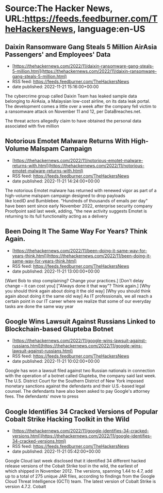 # Source:The Hacker News, URL:https://feeds.feedburner.com/TheHackersNews, language:en-US

## Daixin Ransomware Gang Steals 5 Million AirAsia Passengers' and Employees' Data
 - [https://thehackernews.com/2022/11/daixin-ransomware-gang-steals-5-million.html](https://thehackernews.com/2022/11/daixin-ransomware-gang-steals-5-million.html)
 - RSS feed: https://feeds.feedburner.com/TheHackersNews
 - date published: 2022-11-21 15:16:00+00:00

The cybercrime group called Daixin Team has leaked sample data belonging to AirAsia, a Malaysian low-cost airline, on its data leak portal.
The development comes a little over a week after the company fell victim to a ransomware attack on November 11 and 12, per DataBreaches.net.
<!--adsense-->
The threat actors allegedly claim to have obtained the personal data associated with five million

## Notorious Emotet Malware Returns With High-Volume Malspam Campaign
 - [https://thehackernews.com/2022/11/notorious-emotet-malware-returns-with.html](https://thehackernews.com/2022/11/notorious-emotet-malware-returns-with.html)
 - RSS feed: https://feeds.feedburner.com/TheHackersNews
 - date published: 2022-11-21 14:24:00+00:00

The notorious Emotet malware has returned with renewed vigor as part of a high-volume malspam campaign designed to drop payloads like IcedID and Bumblebee.
"Hundreds of thousands of emails per day" have been sent since early November 2022, enterprise security company Proofpoint said last week, adding, "the new activity suggests Emotet is returning to its full functionality acting as a delivery

## Been Doing It The Same Way For Years? Think Again.
 - [https://thehackernews.com/2022/11/been-doing-it-same-way-for-years-think.html](https://thehackernews.com/2022/11/been-doing-it-same-way-for-years-think.html)
 - RSS feed: https://feeds.feedburner.com/TheHackersNews
 - date published: 2022-11-21 13:00:00+00:00

[Want Bob to stop complaining? Change your practices.]
[Don't delay change – it can cost you]
["Always done it that way"? Think again.]
[Why you should think again about doing it the old way]
[Why you should think again about doing it the same old way]
As IT professionals, we all reach a certain point in our IT career where we realize that some of our everyday tasks are done the same way year

## Google Wins Lawsuit Against Russians Linked to Blockchain-based Glupteba Botnet
 - [https://thehackernews.com/2022/11/google-wins-lawsuit-against-russians.html](https://thehackernews.com/2022/11/google-wins-lawsuit-against-russians.html)
 - RSS feed: https://feeds.feedburner.com/TheHackersNews
 - date published: 2022-11-21 10:02:00+00:00

Google has won a lawsuit filed against two Russian nationals in connection with the operation of a botnet called Glupteba, the company said last week.
The U.S. District Court for the Southern District of New York imposed monetary sanctions against the defendants and their U.S.-based legal counsel. The defendants have also been asked to pay Google's attorney fees. The defendants' move to press

## Google Identifies 34 Cracked Versions of Popular Cobalt Strike Hacking Toolkit in the Wild
 - [https://thehackernews.com/2022/11/google-identifies-34-cracked-versions.html](https://thehackernews.com/2022/11/google-identifies-34-cracked-versions.html)
 - RSS feed: https://feeds.feedburner.com/TheHackersNews
 - date published: 2022-11-21 05:42:00+00:00

Google Cloud last week disclosed that it identified 34 different hacked release versions of the Cobalt Strike tool in the wild, the earliest of which shipped in November 2012.
The versions, spanning 1.44 to 4.7, add up to a total of 275 unique JAR files, according to findings from the Google Cloud Threat Intelligence (GCTI) team. The latest version of Cobalt Strike is version 4.7.2.
Cobalt

